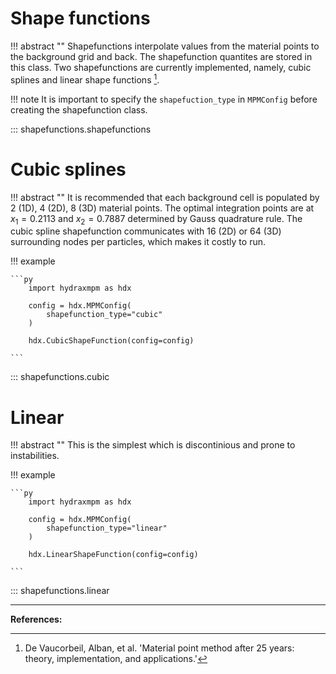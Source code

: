 <!-- TODO see literature on shapefunctions to add more details -->

# Shape functions
!!! abstract ""
    Shapefunctions interpolate values from the material points to the background grid and back.
    The shapefunction quantites are stored in this class. Two shapefunctions are currently implemented, namely, cubic splines and linear shape functions [^1].

!!! note
    It is important to specify the `shapefuction_type` in `MPMConfig` before creating the shapefunction class. 


::: shapefunctions.shapefunctions

# Cubic splines
!!! abstract ""
    It is recommended that each background cell is populated by
    2 (1D), 4 (2D), 8 (3D) material points. The optimal integration points are at $x_1=0.2113$ and $x_2=0.7887$ determined by Gauss quadrature rule. The cubic spline shapefunction communicates with 16 (2D) or 64 (3D) surrounding nodes per particles, which makes it costly to run.

!!! example

    ```py
        import hydraxmpm as hdx
        
        config = hdx.MPMConfig(
            shapefunction_type="cubic"
        )

        hdx.CubicShapeFunction(config=config)

    ```
<!-- !!! reference function to generate material point -->
    
::: shapefunctions.cubic


# Linear

!!! abstract ""
    This is the simplest which is discontinious and prone to instabilities.


!!! example

    ```py
        import hydraxmpm as hdx
        
        config = hdx.MPMConfig(
            shapefunction_type="linear"
        )

        hdx.LinearShapeFunction(config=config)

    ```

<!-- Add reference -->
::: shapefunctions.linear


------------
**References:**

[^1]: De Vaucorbeil, Alban, et al. 'Material point method after 25 years: theory, implementation, and applications.'